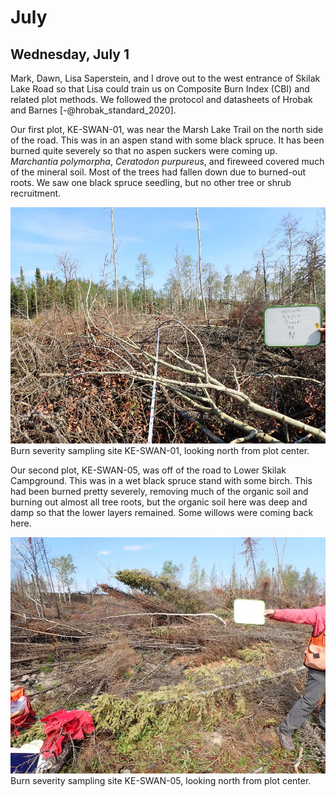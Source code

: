 
# July

## Wednesday, July 1

<!-- 07:00-17:30 -->

Mark, Dawn, Lisa Saperstein, and I drove out to the west entrance of Skilak Lake Road so that Lisa could train us on Composite Burn Index (CBI) and related plot methods. We followed the protocol and datasheets of Hrobak and Barnes [-@hrobak_standard_2020].

Our first plot, KE-SWAN-01, was near the Marsh Lake Trail on the north side of the road. This was in an aspen stand with some black spruce. It has been burned quite severely so that no aspen suckers were coming up. *Marchantia polymorpha*, *Ceratodon purpureus*, and fireweed covered much of the mineral soil. Most of the trees had fallen down due to burned-out roots. We saw one black spruce seedling, but no other tree or shrub recruitment.

![Burn severity sampling site KE-SWAN-01, looking north from plot center.](2020-07-01_KE-SWAN-01_N.jpg)\
Burn severity sampling site KE-SWAN-01, looking north from plot center.

Our second plot, KE-SWAN-05, was off of the road to Lower Skilak Campground. This was in a wet black spruce stand with some birch. This had been burned pretty severely, removing much of the organic soil and burning out almost all tree roots, but the organic soil here was deep and damp so that the lower layers remained. Some willows were coming back here.

![Burn severity sampling site KE-SWAN-05, looking north from plot center.](2020-07-01_KE-SWAN-05_N.jpg)\
Burn severity sampling site KE-SWAN-05, looking north from plot center.
